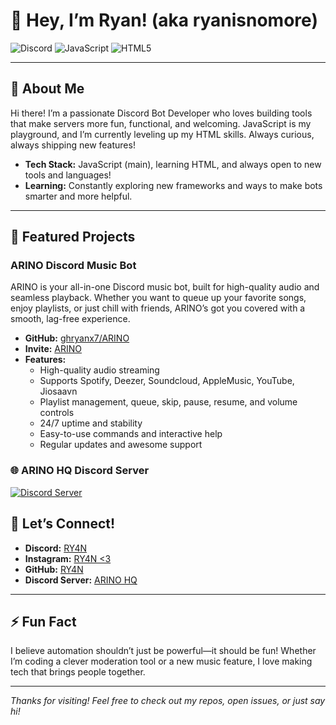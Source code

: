 # 👋 Hey, I’m Ryan! (aka ryanisnomore)

![Discord](https://img.shields.io/badge/Discord%20Bots-Developer-5865F2?style=for-the-badge&logo=discord)
![JavaScript](https://img.shields.io/badge/JavaScript-Expert-F7DF1E?style=for-the-badge&logo=javascript)
![HTML5](https://img.shields.io/badge/HTML5-Learning-E34F26?style=for-the-badge&logo=html5)

---

## 🚀 About Me
Hi there! I’m a passionate Discord Bot Developer who loves building tools that make servers more fun, functional, and welcoming. JavaScript is my playground, and I’m currently leveling up my HTML skills. Always curious, always shipping new features!

- **Tech Stack:** JavaScript (main), learning HTML, and always open to new tools and languages!
- **Learning:** Constantly exploring new frameworks and ways to make bots smarter and more helpful.

---

## 🌟 Featured Projects

### ARINO Discord Music Bot
ARINO is your all-in-one Discord music bot, built for high-quality audio and seamless playback. Whether you want to queue up your favorite songs, enjoy playlists, or just chill with friends, ARINO’s got you covered with a smooth, lag-free experience.

- **GitHub:** [ghryanx7/ARINO](https://github.com/ghryanx7/ARINO)
- **Invite:** [ARINO](https://discord.com/oauth2/authorize?client_id=1321595174056362111&permissions=8&integration_type=0&scope=bot+applications.commands)
- **Features:**
  - High-quality audio streaming
  - Supports  Spotify, Deezer, Soundcloud, AppleMusic, YouTube, Jiosaavn
  - Playlist management, queue, skip, pause, resume, and volume controls
  - 24/7 uptime and stability
  - Easy-to-use commands and interactive help
  - Regular updates and awesome support

### 🌐 ARINO HQ Discord Server

[![Discord Server](https://img.shields.io/discord/1111111111111111111?label=ARINO%20HQ&logo=discord&style=for-the-badge)](https://discord.gg/W2GheK3F9m)


## 💬 Let’s Connect!

- **Discord:** [RY4N](https://discord.com/users/1085376019445321829)
- **Instagram:** [RY4N <3](https://instagram.com/ryan.no.nomore)
- **GitHub:** [RY4N](https://github.com/ryanisnomore)
- **Discord Server:** [ARINO HQ](https://discord.gg/W2GheK3F9m)

---

## ⚡ Fun Fact

I believe automation shouldn’t just be powerful—it should be fun! Whether I’m coding a clever moderation tool or a new music feature, I love making tech that brings people together.

---

_Thanks for visiting! Feel free to check out my repos, open issues, or just say hi!_
